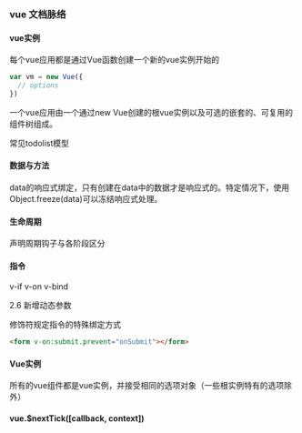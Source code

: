 ### vue 文档脉络

#### vue实例
每个vue应用都是通过Vue函数创建一个新的vue实例开始的

```javascript
var vm = new Vue({
  // options
})
```

一个vue应用由一个通过new Vue创建的根vue实例以及可选的嵌套的、可复用的组件树组成。

常见todolist模型

#### 数据与方法

data的响应式绑定，只有创建在data中的数据才是响应式的。特定情况下，使用Object.freeze(data)可以冻结响应式处理。

#### 生命周期

声明周期钩子与各阶段区分

#### 指令

v-if v-on v-bind

2.6 新增动态参数

修饰符规定指令的特殊绑定方式

```html
<form v-on:submit.prevent="onSubmit"></form>
```

#### Vue实例

所有的vue组件都是vue实例，并接受相同的选项对象（一些根实例特有的选项除外）

#### vue.$nextTick([callback, context])

